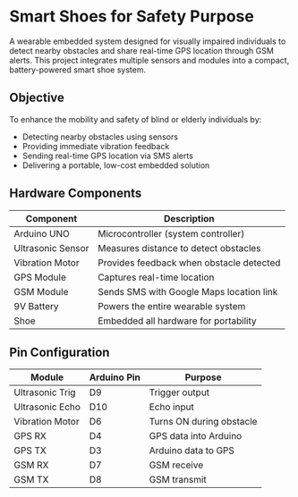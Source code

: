 
# Smart Shoes for Safety Purpose

A wearable embedded system designed for visually impaired individuals to detect nearby obstacles and share real-time GPS location through GSM alerts. This project integrates multiple sensors and modules into a compact, battery-powered smart shoe system.


## Objective

To enhance the mobility and safety of blind or elderly individuals by:
- Detecting nearby obstacles using sensors
- Providing immediate vibration feedback
- Sending real-time GPS location via SMS alerts
- Delivering a portable, low-cost embedded solution



##  Hardware Components

| Component         | Description                              |
|------------------|------------------------------------------|
| Arduino UNO       | Microcontroller (system controller)       |
| Ultrasonic Sensor | Measures distance to detect obstacles     |
| Vibration Motor   | Provides feedback when obstacle detected  |
| GPS Module        | Captures real-time location               |
| GSM Module        | Sends SMS with Google Maps location link  |
| 9V Battery        | Powers the entire wearable system         |
| Shoe              | Embedded all hardware for portability     |



## Pin Configuration

| Module           | Arduino Pin | Purpose                     |
|------------------|-------------|-----------------------------|
| Ultrasonic Trig  | D9          | Trigger output              |
| Ultrasonic Echo  | D10         | Echo input                  |
| Vibration Motor  | D6          | Turns ON during obstacle    |
| GPS RX           | D4          | GPS data into Arduino       |
| GPS TX           | D3          | Arduino data to GPS         |
| GSM RX           | D7          | GSM receive                 |
| GSM TX           | D8          | GSM transmit                |








